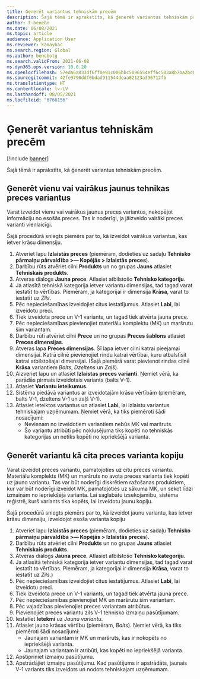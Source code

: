 ```yaml
---
title: Ģenerēt variantus tehniskām precēm
description: Šajā tēmā ir aprakstīts, kā ģenerēt variantus tehniskām precēm
author: t-benebo
ms.date: 06/08/2021
ms.topic: article
audience: Application User
ms.reviewer: kamaybac
ms.search.region: Global
ms.author: benebotg
ms.search.validFrom: 2021-06-08
ms.dyn365.ops.version: 10.0.20
ms.openlocfilehash: 57eda6a833df6ff8e91c006bbc5096554eff6c503a8b7ba2bd0b13e2f8e98f56
ms.sourcegitcommit: 42fe9790ddf0bdad911544deaa82123a396712fb
ms.translationtype: HT
ms.contentlocale: lv-LV
ms.lasthandoff: 08/05/2021
ms.locfileid: "6766156"
---
```

# <a name="generate-variants-for-engineering-products"></a>Ģenerēt variantus tehniskām precēm

[!include [banner](../includes/banner.md)]

Šajā tēmā ir aprakstīts, kā ģenerēt variantus tehniskām precēm.

## <a name="generate-one-or-more-new-variants-of-an-engineering-product"></a>Ģenerēt vienu vai vairākus jaunus tehnikas preces variantus

Varat izveidot vienu vai vairākus jaunus preces variantus, nekopējot informāciju no esošās preces. Tas ir noderīgi, ja jāizveido vairāki preces varianti vienlaicīgi.

Šajā procedūrā sniegts piemērs par to, kā izveidot vairākus variantus, kas ietver krāsu dimensiju.

1. Atveriet lapu **Izlaistās preces** (piemēram, dodieties uz sadaļu **Tehnisko pārmaiņu pārvaldība \>— Kopējās \> Izlaistās preces**).
1. Darbību rūts atvēriet cilni **Produkts** un no grupas **Jauns** atlasiet **Tehniskais produkts**.
1. Atveras dialogs **Jauna prece**. Atlasiet atbilstošo **Tehnisko kategoriju**.
1. Ja atlasītā tehniskā kategorija ietver variantu dimensijas, tad tagad varat iestatīt to vērtības. Piemēram, ja kategorijai ir dimensija **Krāsa**, varat to iestatīt uz *Zils*.
1. Pēc nepieciešamības izveidojiet citus iestatījumus. Atlasiet **Labi**, lai izveidotu preci.
1. Tiek izveidota prece un V-1 variants, un tagad tiek atvērta jauna prece.
1. Pēc nepieciešamības pievienojiet materiālu komplektu (MK) un maršrutu šim variantam.
1. Darbību rūtī atvēriet cilni **Prece** un no grupas **Preces šablons** atlasiet **Preces dimensijas**.
1. Atveras lapa **Preces dimensijas**. Šī lapa ietver cilni katrai pieejamai dimensijai. Katrā cilnē pievienojiet rindu katrai vērtībai, kuru atbalstīsit katrai atbilstošajai dimensijai. (Šajā piemērā varat pievienot rindas cilnē **Krāsa** variantiem *Balts*, *Dzeltens* un *Zaļš*).
1. Aizveriet lapu un atlasiet **Izlaistas preces varianti**. Ņemiet vērā, ka parādās pirmais izveidotais variants (balts V-1).
1. Atlasiet **Variantu ieteikumus**.
1. Sistēma piedāvā variantus ar izveidotajām krāsu vērtībām (piemēram, balts V-1, dzeltens V-1 un zaļš V-1).
1. Atlasiet ieteiktos variantus un atlasiet **Labi**, lai izlaistu variantus tehniskajam uzņēmumam. Ņemiet vērā, ka tiks piemēroti šādi nosacījumi: 
    - Nevienam no izveidotiem variantiem nebūs MK vai maršruts.
    - Šo variantu atribūti pēc noklusējuma tiks kopēti no tehniskās kategorijas un netiks kopēti no iepriekšējā varianta.

## <a name="generate-a-variant-as-a-copy-of-another-product-variant"></a>Ģenerēt variantu kā cita preces varianta kopiju

Varat izveidot preces variantu, pamatojoties uz citu preces variantu. Materiālu komplekts (MK) un maršruts no avota preces varianta tiek kopēti uz jauno variantu. Tas var būt noderīgi diskrētiem ražošanas produktiem, kur var būt noderīgi izveidot MK, pamatojoties uz sākuma MK, un sekot līdzi izmaiņām no iepriekšējā varianta. Lai saglabātu izsekojamību, sistēma reģistrē, kurš variants tika kopēts, lai izveidotu jaunu kopiju.

Šajā procedūrā sniegts piemērs par to, kā izveidot jaunu variantu, kas ietver krāsu dimensiju, izveidojot esoša varianta kopiju

1. Atveriet lapu **Izlaistās preces** (piemēram, dodieties uz sadaļu **Tehnisko pārmaiņu pārvaldība \>— Kopējās \> Izlaistās preces**).
1. Darbību rūts atvēriet cilni **Produkts** un no grupas **Jauns** atlasiet **Tehniskais produkts**.
1. Atveras dialogs **Jauna prece**. Atlasiet atbilstošo **Tehnisko kategoriju**.
1. Ja atlasītā tehniskā kategorija ietver variantu dimensijas, tad tagad varat iestatīt to vērtības. Piemēram, ja kategorijai ir dimensija **Krāsa**, varat to iestatīt uz *Zils*.)
1. Pēc nepieciešamības izveidojiet citus iestatījumus. Atlasiet **Labi**, lai izveidotu preci.
1. Tiek izveidota prece un V-1 variants, un tagad tiek atvērta jauna prece.
1. Pēc nepieciešamības pievienojiet MK un maršrutu šim variantam.
1. Pēc vajadzības pievienojiet preces variantam atribūtus.
1. Pievienojiet preces variantu zils V-1 tehnisko izmaiņu pasūtījumam.
1. Iestatiet **Ietekmi** uz *Jaunu variantu*.
1. Atlasiet jauno krāsas vērtību (piemēram, *Balts*). Ņemiet vērā, ka tiks piemēroti šādi nosacījumi: 
    - Jaunajam variantam ir MK un maršruts, kas ir nokopēts no iepriekšējā varianta.
    - Jaunajam variantam ir atribūti, kas kopēti no iepriekšējā varianta.
1. Apstipriniet izmaiņu pasūtījumu.
1. Apstrādājiet izmaiņu pasūtījumu. Kad pasūtījums ir apstrādāts, jaunais V-1 variants tiks izveidots un nodots tehniskajam uzņēmumam.
